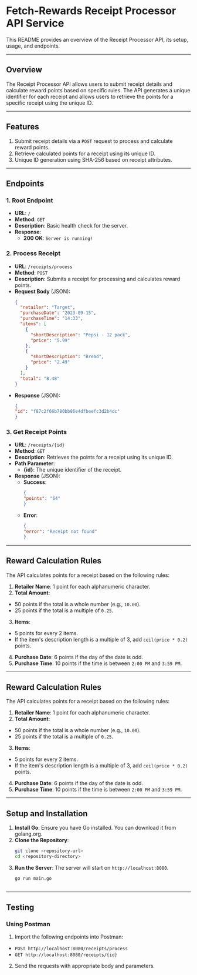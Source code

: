 # Fetch-Rewards Receipt Processor API Service
<!-- Receipt Processor Service
This README provides an overview of the Receipt Processor API, its setup, usage, and endpoints. -->


This README provides an overview of the Receipt Processor API, its setup, usage, and endpoints.

---

## **Overview**

The Receipt Processor API allows users to submit receipt details and calculate reward points based on specific rules. The API generates a unique identifier for each receipt and allows users to retrieve the points for a specific receipt using the unique ID.

---

## **Features**
1. Submit receipt details via a `POST` request to process and calculate reward points.
2. Retrieve calculated points for a receipt using its unique ID.
3. Unique ID generation using SHA-256 based on receipt attributes.

---

## **Endpoints**

### **1. Root Endpoint**
- **URL**: `/`
- **Method**: `GET`
- **Description**: Basic health check for the server.
- **Response**:
  - **200 OK**: `Server is running!`

### **2. Process Receipt**
- **URL**: `/receipts/process`
- **Method**: `POST`
- **Description**: Submits a receipt for processing and calculates reward points.
- **Request Body** (JSON):
  ```json
  {
    "retailer": "Target",
    "purchaseDate": "2023-09-15",
    "purchaseTime": "14:33",
    "items": [
      {
        "shortDescription": "Pepsi - 12 pack",
        "price": "5.99"
      },
      {
        "shortDescription": "Bread",
        "price": "2.49"
      }
    ],
    "total": "8.48"
  }
- **Response** (JSON):
  ```json
  {
  "id": "f87c2f66b780bb86e4dfbeefc3d2b4dc"
  }

### **3. Get Receipt Points**
- **URL**: `/receipts/{id}`
- **Method**: `GET`
- **Description**: Retrieves the points for a receipt using its unique ID.
- **Path Parameter**: 
  - **{id}**: The unique identifier of the receipt.
- **Response** (JSON):
  - **Success**: 
    ```json
    {
    "points": "64"
    }
    ```
  - **Error**: 
    ```json
    {
    "error": "Receipt not found"
    }
    ```

---

## **Reward Calculation Rules**
The API calculates points for a receipt based on the following rules:
1. **Retailer Name**: 1 point for each alphanumeric character.
2. **Total Amount**: 
- 50 points if the total is a whole number (e.g., `10.00`).
- 25 points if the total is a multiple of `0.25`.
3. **Items**: 
- 5 points for every 2 items.
- If the item's description length is a multiple of 3, add `ceil(price * 0.2)` points.
4. **Purchase Date**: 6 points if the day of the date is odd.
5. **Purchase Time**: 10 points if the time is between `2:00 PM` and `3:59 PM`.

---

## **Reward Calculation Rules**
The API calculates points for a receipt based on the following rules:
1. **Retailer Name**: 1 point for each alphanumeric character.
2. **Total Amount**: 
- 50 points if the total is a whole number (e.g., `10.00`).
- 25 points if the total is a multiple of `0.25`.
3. **Items**: 
- 5 points for every 2 items.
- If the item's description length is a multiple of 3, add `ceil(price * 0.2)` points.
4. **Purchase Date**: 6 points if the day of the date is odd.
5. **Purchase Time**: 10 points if the time is between `2:00 PM` and `3:59 PM`.


---

## **Setup and Installation**
1. **Install Go**: Ensure you have Go installed. You can download it from golang.org.
2. **Clone the Repository**: 
    ```bash
    git clone <repository-url>
    cd <repository-directory>
 
3. **Run the Server**:  The server will start on `http://localhost:8080`.
    ```bash
    go run main.go



---

## **Testing**
### **Using Postman**
1. Import the following endpoints into Postman:
- `POST http://localhost:8080/receipts/process`
- `GET http://localhost:8080/receipts/{id}`
2. Send the requests with appropriate body and parameters.
